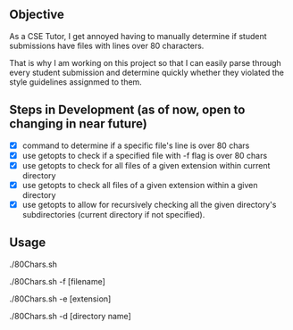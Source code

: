 ## Objective

As a CSE Tutor, I get annoyed having to manually determine if student submissions have files with lines over 80 characters.

That is why I am working on this project so that I can easily parse through every student submission and determine quickly whether they violated the style guidelines assignmed to them.

## Steps in Development (as of now, open to changing in near future)

* [x] command to determine if a specific file's line is over 80 chars
* [x] use getopts to check if a specified file with -f flag is over 80 chars
* [x] use getopts to check for all files of a given extension within current directory
* [x] use getopts to check all files of a given extension within a given directory
* [x] use getopts to allow for recursively checking all the given directory's subdirectories (current directory if not specified).

## Usage

./80Chars.sh

./80Chars.sh -f [filename]

./80Chars.sh -e [extension]

./80Chars.sh -d [directory name]
